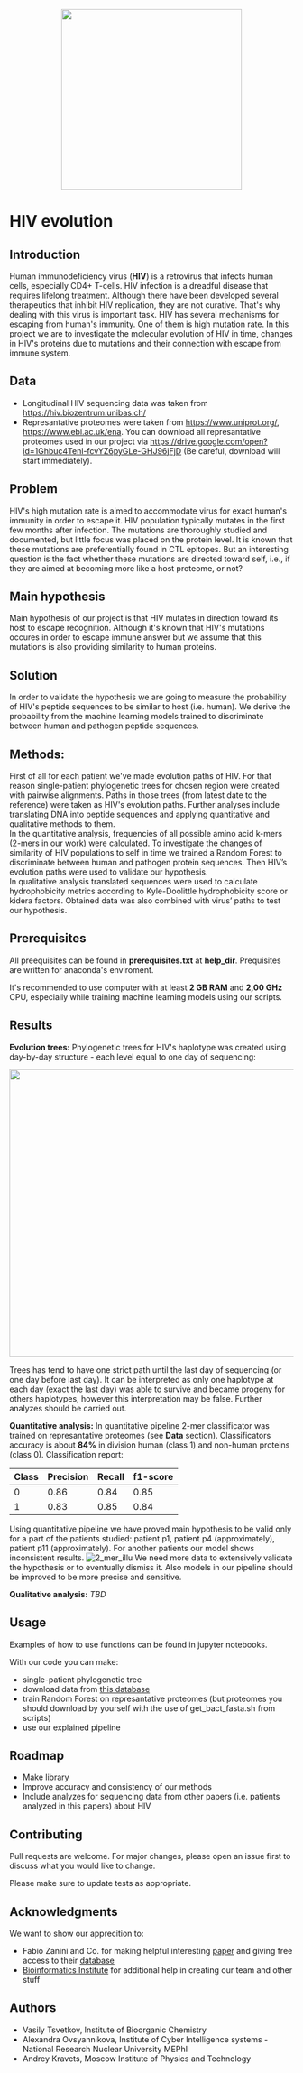<p align="center">
  <img width="320" height="320" src="https://static.tildacdn.com/tild6464-3064-4237-a433-383539613333/bi_logo.png">
</p> 

# HIV evolution

## Introduction
Human immunodeficiency virus (**HIV**) is a retrovirus that infects human cells, especially CD4+ T-cells. HIV infection is a dreadful disease that requires lifelong treatment. Although there have been developed several therapeutics that inhibit HIV replication, they are not curative. That's why dealing with this virus is important task. HIV has several mechanisms for escaping from human's immunity. One of them is high mutation rate. In this project we are to investigate the molecular evolution of HIV in time, changes in HIV's proteins due to mutations and their connection with escape from immune system.

## Data
* Longitudinal HIV sequencing data was taken from https://hiv.biozentrum.unibas.ch/  
* Represantative proteomes were taken from  https://www.uniprot.org/, https://www.ebi.ac.uk/ena. 
You can download all represantative proteomes used in our project via https://drive.google.com/open?id=1Ghbuc4Tenl-fcvYZ6pyGLe-GHJ96jFjD (Be careful, download will start immediately).

## Problem
HIV's high mutation rate is aimed to accommodate virus for exact human's immunity in order to escape it. HIV population typically mutates in the first few months after infection. The mutations are thoroughly studied and documented, but little focus was placed on the protein level. It is known that these mutations are preferentially found in CTL epitopes. But an interesting question is the fact whether these mutations are directed toward self, i.e., if they are aimed at becoming more like a host proteome, or not?

## Main hypothesis
Main hypothesis of our project is that HIV mutates in direction toward its host to escape recognition. Although it's known that HIV's mutations occures in order to escape immune answer but we assume that this mutations is also providing similarity to human proteins.  

## Solution
In order to validate the hypothesis we are going to measure the probability of HIV's peptide sequences to be similar to host (i.e. human). We derive the probability from the machine learning models trained to discriminate between human and pathogen peptide sequences.

## Methods:
First of all for each patient we've made evolution paths of HIV. For that reason single-patient phylogenetic trees for chosen region were created with pairwise alignments. Paths in those trees (from latest date to the reference) were taken as HIV's evolution paths. Further analyses include translating DNA into peptide sequences and applying quantitative and qualitative methods to them.  
In the quantitative analysis, frequencies of all possible amino acid k-mers (2-mers in our work) were calculated. To investigate the changes of similarity of HIV populations to self in time we trained a Random Forest to discriminate between human and pathogen protein sequences. Then HIV’s evolution paths were used to validate our hypothesis.  
In qualitative analysis translated sequences were used to calculate hydrophobicity metrics according to Kyle-Doolittle hydrophobicity score or kidera factors. Obtained data was also combined with virus’ paths to test our hypothesis.  

## Prerequisites
All preequisites can be found in **prerequisites.txt** at **help_dir**. Prequisites are written for anaconda's enviroment.

It's recommended to use computer with at least **2 GB RAM** and **2,00 GHz** CPU, especially while training machine learning models using our scripts.

## Results

**Evolution trees:**
Phylogenetic trees for HIV's haplotype was created using day-by-day structure - each level equal to one day of sequencing:
<p align="center">
  <img width="597" height="510" src="https://github.com/tsvvas/hiv_project/raw/dev_andrew_classification/results/examples/tree_example.png">
</p> 

Trees has tend to have one strict path until the last day of sequencing (or one day before last day). It can be interpreted as only one haplotype at each day (exact the last day) was able to survive and became progeny for others haplotypes, however this interpretation may be false. Further analyzes should be carried out.

**Quantitative analysis:**
In quantitative pipeline 2-mer classificator was trained on represantative proteomes (see **Data** section). Classificators accuracy is about **84%** in division human (class 1) and non-human proteins (class 0). Classification report:

| Class | Precision | Recall | f1-score |
| ------------- | ------------- | ------------- | ------------- |
| 0 | 0.86 | 0.84 | 0.85 |
| 1 | 0.83 | 0.85 | 0.84 |

Using quantitative pipeline we have proved main hypothesis to be valid only for a part of the patients studied: patient p1, patient p4 (approximately), patient p11 (approximately). For another patients our model shows inconsistent results.
![2_mer_illu](https://github.com/tsvvas/hiv_project/raw/dev_andrew_classification/results/frequency_2_mer_plot/2_mer_plot.png)
We need more data to extensively validate the hypothesis or to eventually dismiss it. Also models in our pipeline should be improved to be more precise and sensitive.  

**Qualitative analysis:**
_TBD_

## Usage

Examples of how to use functions can be found in jupyter notebooks.  

With our code you can make:  

* single-patient phylogenetic tree
* download data from [this database](https://hiv.biozentrum.unibas.ch/)  
* train Random Forest on represantative proteomes (but proteomes you should download by yourself with the use of get_bact_fasta.sh from scripts)  
* use our explained pipeline  

## Roadmap

- Make library
- Improve accuracy and consistency of our methods
- Include analyzes for sequencing data from other papers (i.e. patients analyzed in this papers) about HIV

## Contributing
Pull requests are welcome. For major changes, please open an issue first to discuss what you would like to change.

Please make sure to update tests as appropriate.

## Acknowledgments
We want to show our apprecition to:
- Fabio Zanini and Co. for making helpful interesting [paper](https://elifesciences.org/articles/11282) and giving free access to their [database](https://hiv.biozentrum.unibas.ch)
- [Bioinformatics Institute](https://bioinf.me/en) for additional help in creating our team and other stuff

## Authors

- Vasily Tsvetkov, Institute of Bioorganic Chemistry
- Alexandra Ovsyannikova, Institute of Cyber Intelligence systems - National Research Nuclear University MEPhI
- Andrey Kravets, Moscow Institute of Physics and Technology
